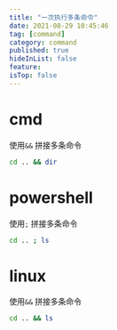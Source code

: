 ```yaml
---
title: "一次执行多条命令"
date: 2021-08-29 10:45:46
tag: [command]
category: command
published: true
hideInList: false
feature:
isTop: false
---
```


# cmd

使用`&&` 拼接多条命令

```bash
cd .. && dir
```

# powershell

使用`;` 拼接多条命令

```bash
cd .. ; ls
```

# linux

使用`&&` 拼接多条命令

```bash
cd .. && ls
```
